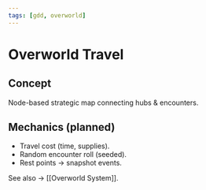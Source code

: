 ```yaml
---
tags: [gdd, overworld]
---
```


# Overworld Travel

## Concept
Node-based strategic map connecting hubs & encounters.

## Mechanics (planned)
- Travel cost (time, supplies).  
- Random encounter roll (seeded).  
- Rest points → snapshot events.

See also → [[Overworld System]].
